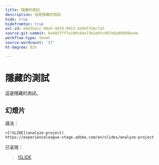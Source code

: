 ```yaml
---
title: 隱藏的測試
description: 這是隱藏的測試
hide: true
hidefromtoc: true
exl-id: e6e5ba1c-98a5-4d7d-9913-426df31bc7a3
source-git-commit: 0a4857ff7e100c64a73b1e0fc607e6a89989be4e
workflow-type: tm+mt
source-wordcount: '17'
ht-degree: 82%

---
```


# 隱藏的測試

這是隱藏的測試。

## 幻燈片

語法：

```
>[!SLIDE](analyze-project)
https://experienceleague-stage.adobe.com/en/slides/analyze-project
```

已呈現：

>[!SLIDE](analyze-project)
